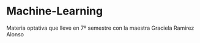 # Machine-Learning
Materia optativa que lleve en 7º semestre con la maestra Graciela Ramirez Alonso 
